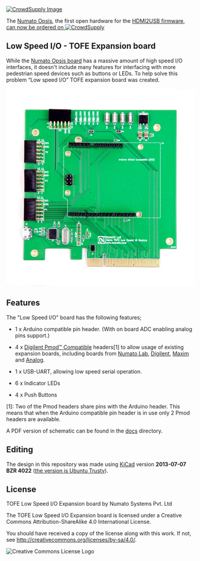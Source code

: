 
[![CrowdSupply Image](http://planet.timvideos.us/numato-opsis-crowdfunding-campaign-master/badge.png)](https://www.crowdsupply.com/numato-lab/opsis)

The <a href="http://hdmi2usb.tv/numato-opsis">Numato Opsis</a>, the first open hardware for the
<a href="http://hdmi2usb.tv">HDMI2USB firmware</a>,
<a href="https://www.crowdsupply.com/numato-lab/opsis">can now be ordered on 
 ![CrowdSupply](https://www.crowdsupply.com/_teal/images/crowd-supply-logo-dark.png)
</a>

## Low Speed I/O - TOFE Expansion board

While the [Numato Opsis board](https://www.crowdsupply.com/numato-lab/opsis)
has a massive amount of high speed I/O interfaces, it doesn't include many
features for interfacing with more pedestrian speed devices such as buttons or
LEDs. To help solve this problem “Low speed I/O” TOFE expansion board was
created.

![Board Image](img/above.jpg)

## Features

The "Low Speed I/O" board has the following features;

 * 1 x Arduino compatible pin header. (With on board ADC enabling analog pins
   support.)

 * 4 x [Digilent Pmod™ Compatible](http://www.digilentinc.com/Pmods/licensing.cfm)
   headers[1] to allow usage of existing expansion boards,
   including boards from 
   [Numato Lab](http://numato.com/fpga-boards/filter/cat/expansion-modules.html?limit=30),
   [Digilent](http://digilentinc.com/pmods),
   [Maxim](https://www.maximintegrated.com/en/design/design-technology/fpga-design-resources/pmod-compatible-plug-in-peripheral-modules.html) and 
   [Analog](https://wiki.analog.com/resources/alliances/xilinx#pmods).

 * 1 x USB-UART, allowing low speed serial operation.

 * 6 x Indicator LEDs

 * 4 x Push Buttons

[1]: Two of the Pmod headers share pins with the Arduino header. This means
that when the Arduino compatible pin header is in use only 2 Pmod headers are
available.

A PDF version of schematic can be found in the [docs](docs) directory.

## Editing

The design in this repository was made using [KiCad](http://www.kicad-pcb.org/)
version **2013-07-07 BZR 4022**
([the version is Ubuntu Trusty](http://packages.ubuntu.com/trusty/kicad)).

## License

TOFE Low Speed I/O Expansion board by Numato Systems Pvt. Ltd

The TOFE Low Speed I/O Expansion board is licensed under a
Creative Commons Attribution-ShareAlike 4.0 International License.

You should have received a copy of the license along with this
work. If not, see <http://creativecommons.org/licenses/by-sa/4.0/>.

![Creative Commons License Logo](https://i.creativecommons.org/l/by-sa/4.0/88x31.png)
